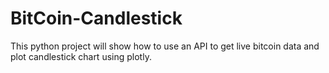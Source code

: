 # BitCoin-Candlestick
This python project will show how to use an API to get live bitcoin data and plot candlestick chart using plotly.
